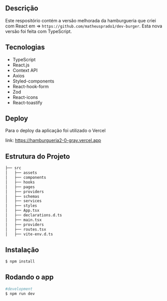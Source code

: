 ## Descrição

Este respositório contém a versão melhorada da hamburgueria que criei com React em => `https://github.com/matheusprado1/dev-burger`. Esta nova versão foi feita com TypeScript.

## Tecnologias

- TypeScript
- React.js
- Context API
- Axios
- Styled-components
- React-hook-form
- Zod
- React-icons
- React-toastify

## Deploy

Para o deploy da aplicação foi utilizado o Vercel

link: https://hamburgueria2-0-gray.vercel.app

## Estrutura do Projeto
```bash
├── src
│   ├── assets
│   ├── components
│   ├── hooks
│   ├── pages
│   ├── providers
│   ├── schemas
│   ├── services
│   ├── styles
│   ├── App.tsx
│   ├── declarations.d.ts
│   ├── main.tsx
│   ├── providers
│   ├── routes.tsx
│   ├── vite-env.d.ts
```

## Instalação

```bash
$ npm install
```

## Rodando o app

```bash
#development
$ npm run dev

```


